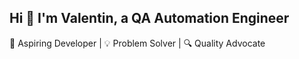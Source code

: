 ## Hi 👋 I'm Valentin, a QA Automation Engineer
🚀 Aspiring Developer | 💡 Problem Solver | 🔍 Quality Advocate

<!--
**NeamtuValentin-space/NeamtuValentin-space** is a ✨ _special_ ✨ repository because its `README.md` (this file) appears on your GitHub profile.
📈 My Goals:
- Become a full-stack developer.
- Master design patterns and architecture principles.
- Build and contribute to open-source projects.
- Here are some ideas to get you started:

- 🔭 I’m currently working on ...
- 🌱 I’m currently learning ...
- 👯 I’m looking to collaborate on ...
- 🤔 I’m looking for help with ...
- 💬 Ask me about ...
- 📫 How to reach me: ...
- 😄 Pronouns: ...
- ⚡ Fun fact: ...
-->

